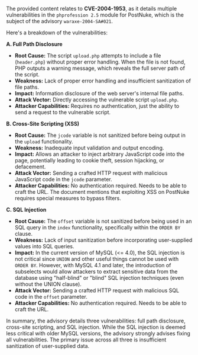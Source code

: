 The provided content relates to **CVE-2004-1953**, as it details multiple vulnerabilities in the `phprofession 2.5` module for PostNuke, which is the subject of the advisory `waraxe-2004-SA#021`.

Here's a breakdown of the vulnerabilities:

**A. Full Path Disclosure**
*   **Root Cause:** The script `upload.php` attempts to include a file (`header.php`) without proper error handling. When the file is not found, PHP outputs a warning message, which reveals the full server path of the script.
*   **Weakness:**  Lack of proper error handling and insufficient sanitization of file paths.
*   **Impact:** Information disclosure of the web server's internal file paths.
*   **Attack Vector:** Directly accessing the vulnerable script `upload.php`.
*   **Attacker Capabilities:** Requires no authentication, just the ability to send a request to the vulnerable script.

**B. Cross-Site Scripting (XSS)**
*   **Root Cause:** The `jcode` variable is not sanitized before being output in the `upload` functionality.
*  **Weakness:** Inadequate input validation and output encoding.
*   **Impact:** Allows an attacker to inject arbitrary JavaScript code into the page, potentially leading to cookie theft, session hijacking, or defacement.
*   **Attack Vector:** Sending a crafted HTTP request with malicious JavaScript code in the `jcode` parameter.
*   **Attacker Capabilities:** No authentication required. Needs to be able to craft the URL. The document mentions that exploiting XSS on PostNuke requires special measures to bypass filters.

**C. SQL Injection**
*  **Root Cause:** The `offset` variable is not sanitized before being used in an SQL query in the `index` functionality, specifically within the `ORDER BY` clause.
*   **Weakness:** Lack of input sanitization before incorporating user-supplied values into SQL queries.
*   **Impact:** In the current version of MySQL (<= 4.0), the SQL injection is not critical since `UNION` and other useful things cannot be used with `ORDER BY`. However, with MySQL 4.1 and later, the introduction of subselects would allow attackers to extract sensitive data from the database using "half-blind" or "blind" SQL injection techniques (even without the UNION clause).
*   **Attack Vector:** Sending a crafted HTTP request with malicious SQL code in the `offset` parameter.
*   **Attacker Capabilities:** No authentication required. Needs to be able to craft the URL.

In summary, the advisory details three vulnerabilities: full path disclosure, cross-site scripting, and SQL injection. While the SQL injection is deemed less critical with older MySQL versions, the advisory strongly advises fixing all vulnerabilities. The primary issue across all three is insufficient sanitization of user-supplied data.